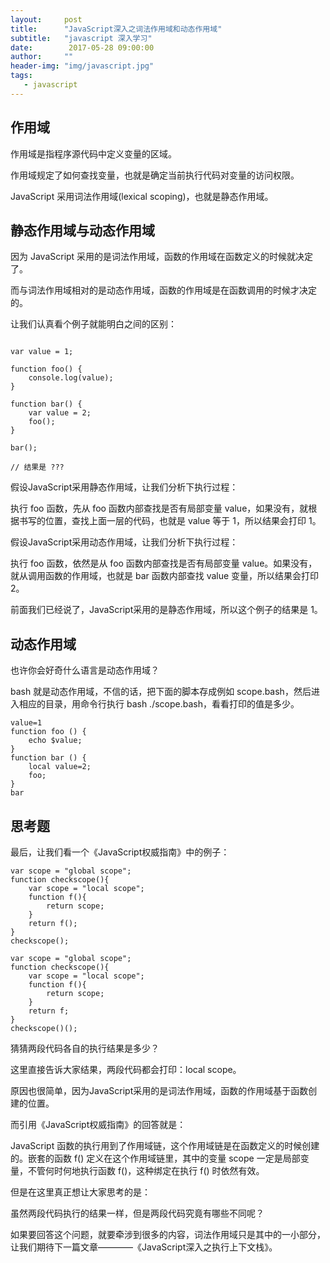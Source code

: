 ```yaml
---
layout:     post
title:      "JavaScript深入之词法作用域和动态作用域"
subtitle:   "javascript 深入学习"
date:        2017-05-28 09:00:00
author:     ""
header-img: "img/javascript.jpg"
tags:
   - javascript
---
```


## 作用域

作用域是指程序源代码中定义变量的区域。

作用域规定了如何查找变量，也就是确定当前执行代码对变量的访问权限。

JavaScript 采用词法作用域(lexical scoping)，也就是静态作用域。


## 静态作用域与动态作用域

因为 JavaScript 采用的是词法作用域，函数的作用域在函数定义的时候就决定了。

而与词法作用域相对的是动态作用域，函数的作用域是在函数调用的时候才决定的。

让我们认真看个例子就能明白之间的区别：

```

var value = 1;

function foo() {
    console.log(value);
}

function bar() {
    var value = 2;
    foo();
}

bar();

// 结果是 ???

```

假设JavaScript采用静态作用域，让我们分析下执行过程：

执行 foo 函数，先从 foo 函数内部查找是否有局部变量 value，如果没有，就根据书写的位置，查找上面一层的代码，也就是 value 等于 1，所以结果会打印 1。

假设JavaScript采用动态作用域，让我们分析下执行过程：

执行 foo 函数，依然是从 foo 函数内部查找是否有局部变量 value。如果没有，就从调用函数的作用域，也就是 bar 函数内部查找 value 变量，所以结果会打印 2。

前面我们已经说了，JavaScript采用的是静态作用域，所以这个例子的结果是 1。

## 动态作用域

也许你会好奇什么语言是动态作用域？

bash 就是动态作用域，不信的话，把下面的脚本存成例如 scope.bash，然后进入相应的目录，用命令行执行 bash ./scope.bash，看看打印的值是多少。

```
value=1
function foo () {
    echo $value;
}
function bar () {
    local value=2;
    foo;
}
bar

```

## 思考题

最后，让我们看一个《JavaScript权威指南》中的例子：

```
var scope = "global scope";
function checkscope(){
    var scope = "local scope";
    function f(){
        return scope;
    }
    return f();
}
checkscope();
```

```
var scope = "global scope";
function checkscope(){
    var scope = "local scope";
    function f(){
        return scope;
    }
    return f;
}
checkscope()();
```

猜猜两段代码各自的执行结果是多少？

这里直接告诉大家结果，两段代码都会打印：local scope。

原因也很简单，因为JavaScript采用的是词法作用域，函数的作用域基于函数创建的位置。

而引用《JavaScript权威指南》的回答就是：

JavaScript 函数的执行用到了作用域链，这个作用域链是在函数定义的时候创建的。嵌套的函数 f() 定义在这个作用域链里，其中的变量 scope 一定是局部变量，不管何时何地执行函数 f()，这种绑定在执行 f() 时依然有效。

但是在这里真正想让大家思考的是：

虽然两段代码执行的结果一样，但是两段代码究竟有哪些不同呢？

如果要回答这个问题，就要牵涉到很多的内容，词法作用域只是其中的一小部分，让我们期待下一篇文章————《JavaScript深入之执行上下文栈》。